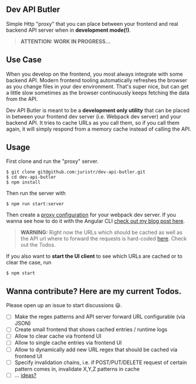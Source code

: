 ## Dev API Butler

Simple Http "proxy" that you can place between your frontend and real backend API server when in **development mode(!)**.

> **ATTENTION: WORK IN PROGRESS...**

## Use Case

When you develop on the frontend, you most always integrate with some backend API. Modern frontend tooling automatically refreshes the browser as you change files in your dev environment. That's super nice, but can get a little slow sometimes as the browser continuously keeps fetching the data from the API.

Dev API Butler is meant to be a **development only utility** that can be placed in between your frontend dev server (i.e. Webpack dev server) and your backend API. It tries to cache URLs as you call them, so if you call them again, it will simply respond from a memory cache instead of calling the API.

## Usage

First clone and run the "proxy" server.

```
$ git clone git@github.com:juristr/dev-api-butler.git
$ cd dev-api-butler
$ npm install
```

Then run the server with

```
$ npm run start:server
```

Then create a [proxy configuration](https://webpack.js.org/configuration/dev-server/) for your webpack dev server. If you wanna see how to do it with the Angular CLI [check out my blog post here](https://juristr.com/blog/2016/11/configure-proxy-api-angular-cli/).

> **WARNING:** Right now the URLs which should be cached as well as the API url where to forward the requests is hard-coded [here](https://github.com/juristr/dev-api-butler/blob/master/src/cache.service.ts). Check out the Todos.

If you also want to **start the UI client** to see which URLs are cached or to clear the case, run

```
$ npm start
```

## Wanna contribute? Here are my current Todos.

Please open up an issue to start discussions :smiley:.

- [ ] Make the regex patterns and API server forward URL configurable (via JSON)
- [ ] Create small frontend that shows cached entries / runtime logs
- [ ] Allow to clear cache via frontend UI
- [ ] Allow to single cache entries via frontend UI
- [ ] Allow to dynamically add new URL regex that should be cached via frontend UI
- [ ] Specify invalidation chains, i.e. if POST/PUT/DELETE request of certain pattern comes in, invalidate X,Y,Z patterns in cache
- [ ] ... [ideas?](https://github.com/juristr/dev-api-butler/issues)
